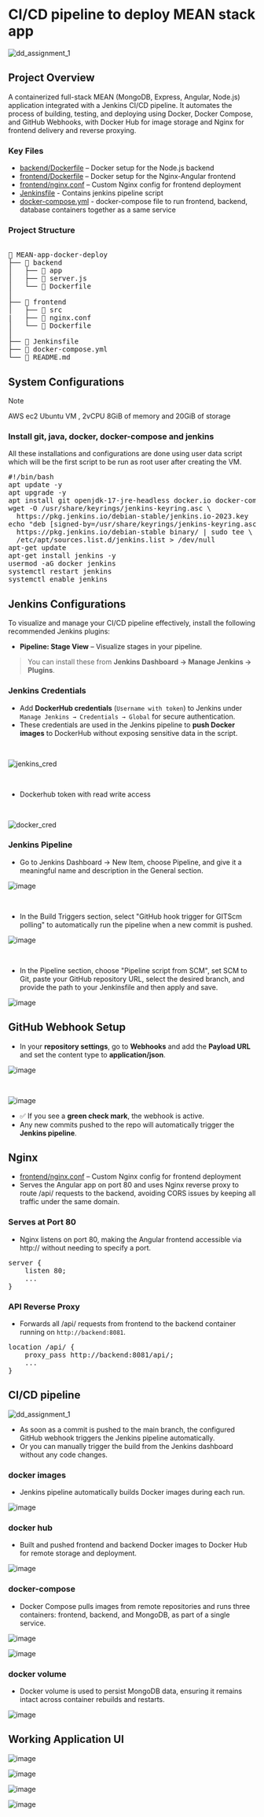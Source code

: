 # CI/CD pipeline to deploy MEAN stack app
![dd_assignment_1](https://github.com/user-attachments/assets/0a8afeb6-6ccc-4970-a8a3-0453eb5119e4)

## Project Overview

A containerized full-stack MEAN (MongoDB, Express, Angular, Node.js) application integrated with a Jenkins CI/CD pipeline. It automates the process of building, testing, and deploying using Docker, Docker Compose, and GitHub Webhooks, with Docker Hub for image storage and Nginx for frontend delivery and reverse proxying.  

### Key Files

- [backend/Dockerfile](backend/Dockerfile) – Docker setup for the Node.js backend
- [frontend/Dockerfile](frontend/Dockerfile) – Docker setup for the Nginx-Angular frontend
- [frontend/nginx.conf](frontend/nginx.conf) – Custom Nginx config for frontend deployment
- [Jenkinsfile](./Jenkinsfile) - Contains jenkins pipeline script
- [docker-compose.yml](./docker-compose.yml) - docker-compose file to run frontend, backend, database containers together as a same service
  
  
### Project Structure

<pre lang="markdown"> 
📁 MEAN-app-docker-deploy 
├── 📁 backend 
│   ├── 📁 app 
│   ├── 📄 server.js 
│   └── 📄 Dockerfile
│   
├── 📁 frontend 
│   ├── 📁 src 
|   ├── 📄 nginx.conf
│   └── 📄 Dockerfile 
│   
├── 📄 Jenkinsfile
├── 📄 docker-compose.yml
└── 📄 README.md
</pre>

## System Configurations
> [!NOTE]
> AWS ec2 Ubuntu VM , 2vCPU 8GiB of memory and 20GiB of storage
### Install git, java, docker, docker-compose and jenkins
All these installations and configurations are done using user data script which will be the first script to be run as root user after creating the VM.  
<pre>#!/bin/bash
apt update -y
apt upgrade -y
apt install git openjdk-17-jre-headless docker.io docker-compose -y
wget -O /usr/share/keyrings/jenkins-keyring.asc \
  https://pkg.jenkins.io/debian-stable/jenkins.io-2023.key
echo "deb [signed-by=/usr/share/keyrings/jenkins-keyring.asc]" \
  https://pkg.jenkins.io/debian-stable binary/ | sudo tee \
  /etc/apt/sources.list.d/jenkins.list > /dev/null
apt-get update
apt-get install jenkins -y
usermod -aG docker jenkins
systemctl restart jenkins
systemctl enable jenkins</pre>


## Jenkins Configurations
To visualize and manage your CI/CD pipeline effectively, install the following recommended Jenkins plugins:

- **Pipeline: Stage View** – Visualize stages in your pipeline.

>  You can install these from **Jenkins Dashboard → Manage Jenkins → Plugins**.

### Jenkins Credentials

- Add **DockerHub credentials** (`Username with token`) to Jenkins under `Manage Jenkins → Credentials → Global` for secure authentication.
- These credentials are used in the Jenkins pipeline to **push Docker images** to DockerHub without exposing sensitive data in the script.

<br/>

![jenkins_cred](https://github.com/user-attachments/assets/8b139e6a-8762-478c-91dc-3bb20744242e)

<br/>

- Dockerhub token with read write access

<br/>

![docker_cred](https://github.com/user-attachments/assets/7c5b0b63-a6c9-48e4-8e94-56ece7502fad)


### Jenkins Pipeline

- Go to Jenkins Dashboard → New Item, choose Pipeline, and give it a meaningful name and description in the General section.

![image](https://github.com/user-attachments/assets/e85f5e32-7392-4102-998e-9bf71db79b6d)

<br/>

- In the Build Triggers section, select "GitHub hook trigger for GITScm polling" to automatically run the pipeline when a new commit is pushed.

![image](https://github.com/user-attachments/assets/bcf85ec5-1526-449a-b871-97e6d254c158)

<br/>

- In the Pipeline section, choose "Pipeline script from SCM", set SCM to Git, paste your GitHub repository URL, select the desired branch, and provide the path to your Jenkinsfile and then apply and save.

![image](https://github.com/user-attachments/assets/47b5b52b-0d49-46b3-8958-734cc7c8000e)





## GitHub Webhook Setup

- In your **repository settings**, go to **Webhooks** and add the **Payload URL** and set the content type to **application/json**.

![image](https://github.com/user-attachments/assets/c4a0af2a-6cdd-4e92-b500-8a18904317da)


<br/>

![image](https://github.com/user-attachments/assets/af803d98-9560-4874-ada2-32c1bf30e016)




- ✅ If you see a **green check mark**, the webhook is active.
- Any new commits pushed to the repo will automatically trigger the **Jenkins pipeline**.



## Nginx

- [frontend/nginx.conf](frontend/nginx.conf) – Custom Nginx config for frontend deployment
- Serves the Angular app on port 80 and uses Nginx reverse proxy to route /api/ requests to the backend, avoiding CORS issues by keeping all traffic under the same domain.

### Serves at Port 80

- Nginx listens on port 80, making the Angular frontend accessible via http://<server-ip> without needing to specify a port.

<pre lang="markdown">
server {
    listen 80;
    ...
}
</pre>


### API Reverse Proxy

- Forwards all /api/ requests from frontend to the backend container running on `http://backend:8081`.

<pre lang="markdown">
location /api/ {
    proxy_pass http://backend:8081/api/;
    ...
}
</pre>
  
## CI/CD pipeline

![dd_assignment_1](https://github.com/user-attachments/assets/0a8afeb6-6ccc-4970-a8a3-0453eb5119e4)


- As soon as a commit is pushed to the main branch, the configured GitHub webhook triggers the Jenkins pipeline automatically.
- Or you can manually trigger the build from the Jenkins dashboard without any code changes.

### docker images
- Jenkins pipeline automatically builds Docker images during each run.

![image](https://github.com/user-attachments/assets/18793060-8cb9-4dad-87a8-901896c43d58)




### docker hub
- Built and pushed frontend and backend Docker images to Docker Hub for remote storage and deployment.
  
![image](https://github.com/user-attachments/assets/4067862d-7935-4509-ae3f-1891ed79b2c9)


### docker-compose
- Docker Compose pulls images from remote repositories and runs three containers: frontend, backend, and MongoDB, as part of a single service.

![image](https://github.com/user-attachments/assets/911d04d6-3bef-449d-bcb4-25dfcc9cd069)

![image](https://github.com/user-attachments/assets/fc5fe36d-e4a7-4d4e-a01b-2ec29c07e6f7)

### docker volume
- Docker volume is used to persist MongoDB data, ensuring it remains intact across container rebuilds and restarts.

![image](https://github.com/user-attachments/assets/cb0cadd2-f72d-4214-af2e-01a7228f700e)



## Working Application UI

![image](https://github.com/user-attachments/assets/0530899f-581d-4602-8883-ee7af6ec7af4)

![image](https://github.com/user-attachments/assets/c6366cf8-7163-44e4-8066-26c23f52c92d)

![image](https://github.com/user-attachments/assets/86972ba0-830e-4090-aa14-a4202e899fc2)

![image](https://github.com/user-attachments/assets/42e17367-d0aa-4efb-bafb-7be1e02e297c)


<!-- webhook testing 1-->